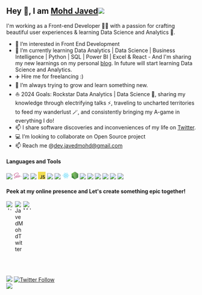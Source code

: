 
<!---
devjavedmohd/devjavedmohd is a ✨ special ✨ repository because its `README.md` (this file) appears on your GitHub profile.
You can click the Preview link to take a look at your changes.
--->
## Hey 👋, I am [Mohd Javed](https://mjaved.in)[<img width="3%" src="https://user-images.githubusercontent.com/54095539/126079328-4b402dcb-b1fb-4988-b75f-25e24d048d60.gif">](https://www.lofibolly.club/)

I'm working as a Front-end Developer 👨‍💻 with a passion for crafting beautiful user experiences & learning Data Science and Analytics 🍕.
<br>
<!-- <img align="right" width="46%" src="https://user-images.githubusercontent.com/54095539/121063155-95d1f280-c7e3-11eb-8087-a54e5dbc6a1f.gif"> -->
- 👀 I’m interested in Front End Development
- 🌱 I’m currently learning Data Analytics | Data Science | Business Intelligence | Python | SQL | Power BI | Excel & React - And I'm sharing my new learnings on my personal [blog](https://mjaved.in). In future will start learning Data Science and Analytics.
- ✈️ Hire me for freelancing :)
- 🔭 I’m always trying to grow and learn something new.
- ⛵ 2024 Goals: Rockstar Data Analytics | Data Science 🙊, sharing my knowledge through electrifying talks ⚡️, traveling to uncharted territories to feed my wanderlust 🪄, and consistently bringing my A-game in everything I do!
- 📫 I share software discoveries and inconveniences of my life on [Twitter](https://twitter.com/devjavedmohd).
- 💻 I’m looking to collaborate on Open Source project 
- 📫 Reach me @dev.javedmohd@gmail.com

#### Languages and Tools

<code><img height="20" src="https://user-images.githubusercontent.com/25181517/192158954-f88b5814-d510-4564-b285-dff7d6400dad.png"></code>
<code><img height="20" src="https://raw.githubusercontent.com/github/explore/80688e429a7d4ef2fca1e82350fe8e3517d3494d/topics/sass/sass.png"></code>
<code><img height="20" src="https://user-images.githubusercontent.com/25181517/183898674-75a4a1b1-f960-4ea9-abcb-637170a00a75.png"></code>
<code><img height="20" src="https://user-images.githubusercontent.com/25181517/183898054-b3d693d4-dafb-4808-a509-bab54cf5de34.png"></code>
<code><img height="20" src="https://raw.githubusercontent.com/github/explore/80688e429a7d4ef2fca1e82350fe8e3517d3494d/topics/javascript/javascript.png"></code>
<code><img height="20" src="https://user-images.githubusercontent.com/25181517/117448124-a2da9800-af3e-11eb-85d2-bd1b69b65603.png"></code>
<code><img height="20" src="https://user-images.githubusercontent.com/25181517/183890595-779a7e64-3f43-4634-bad2-eceef4e80268.png"></code>
<code><img height="20" src="https://raw.githubusercontent.com/github/explore/80688e429a7d4ef2fca1e82350fe8e3517d3494d/topics/react/react.png"></code>
<code><img height="20" src="https://raw.githubusercontent.com/github/explore/80688e429a7d4ef2fca1e82350fe8e3517d3494d/topics/nodejs/nodejs.png"></code> 
<code><img height="20" src="https://user-images.githubusercontent.com/25181517/183423507-c056a6f9-1ba8-4312-a350-19bcbc5a8697.png"></code>
<code><img height="20" src="https://user-images.githubusercontent.com/54095539/120929781-09063680-c708-11eb-864d-8f586ef91fec.png"></code>
<code><img height="20" src="https://user-images.githubusercontent.com/54095539/120929825-2fc46d00-c708-11eb-9009-f4610456de66.png"></code>
<code><img height="20" src="https://user-images.githubusercontent.com/25181517/192108372-f71d70ac-7ae6-4c0d-8395-51d8870c2ef0.png"></code>
<code><img height="20" src="https://user-images.githubusercontent.com/25181517/192108374-8da61ba1-99ec-41d7-80b8-fb2f7c0a4948.png"></code>
<code><img height="20" src="https://user-images.githubusercontent.com/25181517/192108891-d86b6220-e232-423a-bf5f-90903e6887c3.png"></code>


#### Peek at my online presence and Let's create something epic together!

<table>
    <div align="center m-5" >
        <a href="https://mjaved.in">
        <img align="left" alt="JavedMohd" width="23px" height="23px" src="https://user-images.githubusercontent.com/54095539/126351050-9cd8c7d4-2611-4728-8f22-cb43b2d5211e.png" />
        </a>
        <a href="https://twitter.com/devjavedmohd">
        <img align="left" alt="JavedMohdTwitter" width="22px" src="https://cdn.jsdelivr.net/npm/simple-icons@v3/icons/twitter.svg" />
        </a>
        <a href="https://www.linkedin.com/in/mohammadjaved01>
        <img align="left" alt="MohdJaved" width="22px" src="https://cdn.jsdelivr.net/npm/simple-icons@v3/icons/linkedin.svg" />
        </a>
        <a href="https://dev.to/">
        <img align="left" alt="MJaved" width="22px" height="22px" src="https://d2fltix0v2e0sb.cloudfront.net/dev-badge.svg" />
        </a>                                                                                                                                            
      </div>                                                                                                                 
</table>
<br>
<br>
                                                                                                                          
![](https://komarev.com/ghpvc/?username=devjavedmohd&color=79FFE1)                                                                                                                 <a href="https://twitter.com/intent/follow?screen_name=devjavedmohd"><img alt="Twitter Follow" src="https://img.shields.io/twitter/follow/devjavedmohd?style=social" /></a>   
[<img src ="https://img.shields.io/badge/Email-Here-%23E4405F.svg?&style=for-the-badge&logo=&logoColor=#6C63FF">](mailto:dev.javedmohd@gmail.com)
